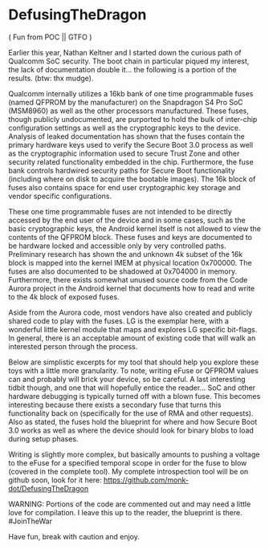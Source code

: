 DefusingTheDragon
=================

( Fun from POC || GTFO )

Earlier this year, Nathan Keltner and I started down the curious path of Qualcomm SoC security. The boot chain in particular piqued my interest, the lack of documentation double it... the following is a portion of the results. (btw: thx mudge).

Qualcomm internally utilizes a 16kb bank of one time programmable fuses (named QFPROM by the manufacturer) on the Snapdragon S4 Pro SoC (MSM8960) as well as the other processors manufactured. These fuses, though publicly undocumented, are purported to hold the bulk of inter-chip configuration settings as well as the cryptographic keys to the device. Analysis of leaked documentation has shown that the fuses contain the primary hardware keys used to verify the Secure Boot 3.0 process as well as the cryptographic information used to secure Trust Zone and other security related functionality embedded in the chip. Furthermore, the fuse bank controls hardwired security paths for Secure Boot functionality (including where on disk to acquire the bootable images). The 16k block of fuses also contains space for end user cryptographic key storage and vendor specific configurations.

These one time programmable fuses are not intended to be directly accessed by the end user of the device and in some cases, such as the basic cryptographic keys, the Android kernel itself is not allowed to view the contents of the QFPROM block. These fuses and keys are documented to be hardware locked and accessible only by very controlled paths. Preliminary research has shown the and unknown 4k subset of the 16k block is mapped into the kernel IMEM at physical location 0x700000. The fuses are also documented to be shadowed at 0x704000 in memory. Furthermore, there exists somewhat unused source code from the Code Aurora project in the Android kernel that documents how to read and write to the 4k block of exposed fuses.

Aside from the Aurora code, most vendors have also created and publicly shared code to play with the fuses. LG is the exemplar here, with a wonderful little kernel module that maps and explores LG specific bit-flags. In general, there is an acceptable amount of existing code that will walk an interested person through the process.

Below are simplistic excerpts for my tool that should help you explore these toys with a little more granularity. To note, writing eFuse or QFPROM values can and probably will brick your device, so be careful. A last interesting tidbit though, and one that will hopefully entice the reader... SoC and other hardware debugging is typically turned off with a blown fuse. This becomes interesting because there exists a secondary fuse that turns this functionality back on (specifically for the use of RMA and other requests). Also as stated, the fuses hold the blueprint for where and how Secure Boot 3.0 works as well as where the device should look for binary blobs to load during setup phases. 

Writing is slightly more complex, but basically amounts to pushing a voltage to the eFuse for a specified temporal scope in order for the fuse to blow (covered in the complete tool). My complete introspection tool will be on github soon, look for it here: https://github.com/monk-dot/DefusingTheDragon

WARNING: Portions of the code are commented out and may need a little love for compilation. I leave this up to the reader, the blueprint is there. #JoinTheWar

Have fun, break with caution and enjoy.
